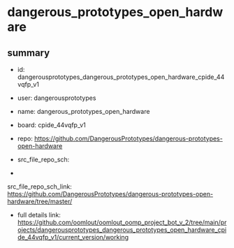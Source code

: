 # dangerous_prototypes_open_hardware
 
## summary 
* id: dangerousprototypes_dangerous_prototypes_open_hardware_cpide_44vqfp_v1
* user: dangerousprototypes
* name: dangerous_prototypes_open_hardware
* board: cpide_44vqfp_v1
* repo: https://github.com/DangerousPrototypes/dangerous-prototypes-open-hardware



* src_file_repo_sch: 
*
 src_file_repo_sch_link: https://github.com/DangerousPrototypes/dangerous-prototypes-open-hardware/tree/master/
* full details link: https://github.com/oomlout/oomlout_oomp_project_bot_v_2/tree/main/projects/dangerousprototypes_dangerous_prototypes_open_hardware_cpide_44vqfp_v1/current_version/working  






